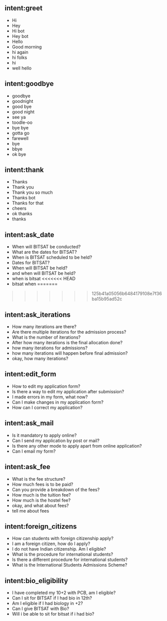 ## intent:greet
- Hi
- Hey
- Hi bot
- Hey bot
- Hello
- Good morning
- hi again
- hi folks
- hi
- well hello

## intent:goodbye
- goodbye
- goodnight
- good bye
- good night
- see ya
- toodle-oo
- bye bye
- gotta go
- farewell
- bye
- bbye
- ok bye

## intent:thank
- Thanks
- Thank you
- Thank you so much
- Thanks bot
- Thanks for that
- cheers
- ok thanks
- thanks

## intent:ask_date
- When will BITSAT be conducted?
- What are the dates for BITSAT?
- When is BITSAT scheduled to be held?
- Dates for BITSAT?
- When will BITSAT be held?
- and when will BITSAT be held?
- when is bitsat
<<<<<<< HEAD
- bitsat when
=======
>>>>>>> 125b41a05056b6484179108e7f36ba15b95ad52c

## intent:ask_iterations
- How many iterations are there?
- Are there multiple iterations for the admission process?
- What is the number of iterations?
- After how many iterations is the final allocation done?
- how many iterations for admissions?
- how many iterations will happen before final admission?
- okay, how many iterations?

## intent:edit_form
- How to edit my application form?
- Is there a way to edit my application after submission?
- I made errors in my form, what now?
- Can I make changes in my application form?
- How can I correct my application?

## intent:ask_mail
- Is it mandatory to apply online?
- Can I send my application by post or mail?
- Is there any other mode to apply apart from online application?
- Can I email my form?

## intent:ask_fee
- What is the fee structure?
- How much fees is to be paid?
- Can you provide a breakdown of the fees?
- How much is the tuition fee?
- How much is the hostel fee?
- okay, and what about fees?
- tell me about fees

## intent:foreign_citizens
- How can students with foreign citizenship apply?
- I am a foreign citizen, how do I apply?
- I do not have Indian citizenship. Am I eligible?
- What is the procedure for international students?
- Is there a different procedure for international students?
- What is the International Students Admissions Scheme?

## intent:bio_eligibility
- I have completed my 10+2 with PCB, am I eligible?
- Can I sit for BITSAT if I had bio in 12th?
- Am I eligible if I had biology in +2?
- Can I give BITSAT with Bio?
- Will i be able to sit for bitsat if i had bio?
